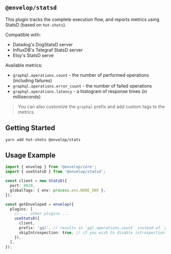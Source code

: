 ## `@envelop/statsd`

This plugin tracks the complete execution flow, and reports metrics using StatsD (based on `hot-shots`).

Compatible with:

- Datadog's DogStatsD server
- InfluxDB's Telegraf StatsD server
- Etsy's StatsD serve

Available metrics:

- `graphql.operations.count` - the number of performed operations (including failures)
- `graphql.operations.error_count` - the number of failed operations
- `graphql.operations.latency` - a histogram of response times (in milliseconds)

> You can also customize the `graphql` prefix and add custom tags to the metrics.

## Getting Started

```
yarn add hot-shots @envelop/stats
```

## Usage Example

```ts
import { envelop } from '@envelop/core';
import { useStatsD } from '@envelop/statsd';

const client = new StatsD({
  port: 8020,
  globalTags: { env: process.env.NODE_ENV },
});

const getEnveloped = envelop({
  plugins: [
    // ... other plugins ...
    useStatsD({
      client,
      prefix: 'gql', // results in `gql.operations.count` instead of `graphql.operations.count`,
      skipIntrospection: true, // if you wish to disable introspection logging
    }),
  ],
});
```
